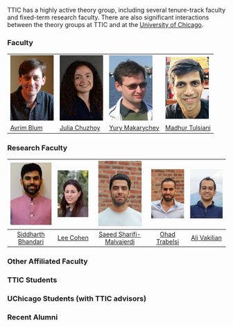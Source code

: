 

TTIC has a highly active theory group, including several tenure-track faculty and fixed-term research faculty. There are also significant interactions between the theory groups at TTIC and at the [University of Chicago](http://theory.cs.uchicago.edu).





### Faculty

<table cellspacing="0" cellpadding="0">
<tr>
<td>
<img src="avrim.jpg" width="100">
</td>
<td>
<img src="julia.jpg" width="100">
</td>
<td>
<img src="yury.jpg" width="100">
</td>
<td>
<img src="madhur.jpg" width="100">
</td>
</tr>
<tr>
<td> <a href="https://home.ttic.edu/~avrim/">Avrim Blum</a> </td>
<td> <a href="https://home.ttic.edu/~cjulia/">Julia Chuzhoy</a> </td>
<td> <a href="https://home.ttic.edu/~yury/">Yury Makarychev</a> </td>
<td> <a href="https://ttic.uchicago.edu/~madhurt/">Madhur Tulsiani</a> </td>
</tr>
</table>





### Research Faculty 

|            <img src="siddharth.jpg" width="100">             |           <img src="lee.jpg" width="100">           |              <img src="saeed.jpg" width="100">               |              <img src="ohad.jpg" width="100">               |        <img src="ali.jpg" width="100">         |
| :----------------------------------------------------------: | :-------------------------------------------------: | :----------------------------------------------------------: | :---------------------------------------------------------: | :--------------------------------------------: |
| [Siddharth Bhandari](https://sites.google.com/view/siddharth-bhandari/) | [Lee Cohen](https://sites.google.com/view/leecohen) | [Saeed Sharifi-Malvajerdi](https://sites.google.com/view/saeedsh/home) | [Ohad Trabelsi](https://sites.google.com/view/ohadtrabelsi) | [Ali Vakilian](https://www.mit.edu/~vakilian/) |





### Other Affiliated Faculty



### TTIC Students



### UChicago Students (with TTIC advisors)



### Recent Alumni





